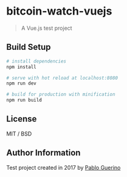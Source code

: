 # bitcoin-watch-vuejs

> A Vue.js test project

## Build Setup

``` bash
# install dependencies
npm install

# serve with hot reload at localhost:8080
npm run dev

# build for production with minification
npm run build
```

## License

MIT / BSD

## Author Information

Test project created in 2017 by [Pablo Guerino](https://github.com/pabloguerino)
